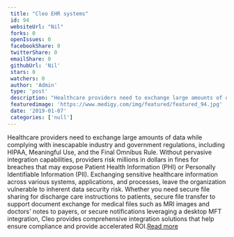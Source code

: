 ```yaml
--- 
 title: "Cleo EHR systems" 
 id: 94  
 websiteUrl: "Nil" 
 forks: 0 
 openIssues: 0  
 facebookShare: 0  
 twitterShare: 0  
 emailShare: 0  
 githubUrl: 'Nil'
 stars: 0 
 watchers: 0 
 author: 'Admin' 
 type: 'post' 
 description: "Healthcare providers need to exchange large amounts of data while complying with inescapable industry and government regulations including HIPAA Meani"
 featuredimage: 'https://www.medigy.com/img/featured/featured_94.jpg' 
 date: '2019-01-07'
 categories: ['null']
---
```

Healthcare providers need to exchange large amounts of data while complying with inescapable industry and government regulations, including HIPAA, Meaningful Use, and the Final Omnibus Rule. Without pervasive integration capabilities, providers risk millions in dollars in fines for breaches that may expose Patient Health Information (PHI) or Personally Identifiable Information (PII). Exchanging sensitive healthcare information across various systems, applications, and processes, leave the organization vulnerable to inherent data security risk. Whether you need secure file sharing for discharge care instructions to patients, secure file transfer to support document exchange for medical files such as MRI images and doctors' notes to payers, or secure notifications leveraging a desktop MFT integration, Cleo provides comprehensive integration solutions that help ensure compliance and provide accelerated ROI.[Read more](https://www.cleo.com/industries/healthcare/provider/)